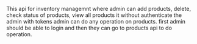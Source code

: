This api for inventory managemnt where admin can add products, delete, check status of products, view all products it
without authenticate the admin with tokens admin can do any operation on products. first admin should be able to login 
and then they can go to products api to do operation.
